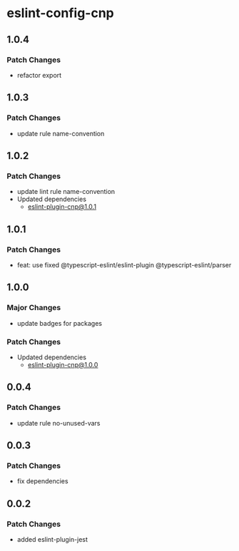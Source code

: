 # eslint-config-cnp

## 1.0.4

### Patch Changes

- refactor export

## 1.0.3

### Patch Changes

- update rule name-convention

## 1.0.2

### Patch Changes

- update lint rule name-convention
- Updated dependencies
  - eslint-plugin-cnp@1.0.1

## 1.0.1

### Patch Changes

- feat: use fixed @typescript-eslint/eslint-plugin @typescript-eslint/parser

## 1.0.0

### Major Changes

- update badges for packages

### Patch Changes

- Updated dependencies
  - eslint-plugin-cnp@1.0.0

## 0.0.4

### Patch Changes

- update rule no-unused-vars

## 0.0.3

### Patch Changes

- fix dependencies

## 0.0.2

### Patch Changes

- added eslint-plugin-jest
